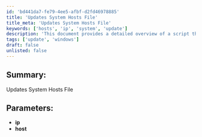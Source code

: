 ```yaml
---
id: 'bd441da7-fe79-4ee5-afbf-d2fd46978885'
title: 'Updates System Hosts File'
title_meta: 'Updates System Hosts File'
keywords: ['hosts', 'ip', 'system', 'update']
description: 'This document provides a detailed overview of a script that updates the system hosts file by modifying the IP address and host entries. It includes parameters for specifying the IP address and the host name to be updated, ensuring accurate configuration of the system hosts file.'
tags: ['update', 'windows']
draft: false
unlisted: false
---
```


## Summary:

Updates System Hosts File

## Parameters:

- **ip**  
- **host**  


